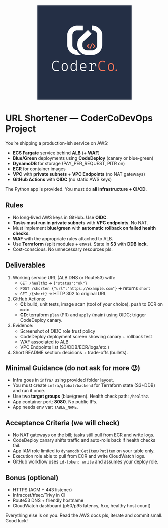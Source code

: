 <div align="center">
    <img src="./images/coderco.jpg" alt="CoderCo" width="300"/>
</div>


# URL Shortener — CoderCoDevOps Project

You’re shipping a production-ish service on AWS:

- **ECS Fargate** service behind **ALB** (+ **WAF**)
- **Blue/Green** deployments using **CodeDeploy** (canary or blue-green)
- **DynamoDB** for storage (PAY_PER_REQUEST, PITR on)
- **ECR** for container images
- **VPC** with **private subnets** + **VPC Endpoints** (no NAT gateways)
- **GitHub Actions** with **OIDC** (no static AWS keys)

The Python app is provided. You must do **all infrastructure + CI/CD**.

## Rules

- No long-lived AWS keys in GitHub. Use **OIDC**.
- **Tasks must run in private subnets** with **VPC endpoints**. No NAT.
- Must implement **blue/green** with **automatic rollback on failed health checks**.
- **WAF** with the appropriate rules attached to ALB.
- Use **Terraform** (split modules + envs). State in **S3** with **DDB lock**.
- Cost-conscious. No unnecessary resources pls. 

## Deliverables

1. Working service URL (ALB DNS or Route53) with:
   - `GET /healthz` ➜ `{"status":"ok"}`
   - `POST /shorten {"url":"https://example.com"}` ➜ returns `short`
   - `GET /{short}` ➜ HTTP 302 to original URL
2. GitHub Actions:
   - **CI**: build, unit tests, image scan (tool of your choice), push to ECR on `main`.
   - **CD**: terraform `plan` (PR) and `apply` (main) using OIDC; trigger CodeDeploy canary.
3. Evidence:
   - Screenshot of OIDC role trust policy
   - CodeDeploy deployment screen showing canary + rollback test
   - WAF associated to ALB
   - VPC Endpoints list (S3/DDB/ECR/logs/etc.)
4. Short README section: decisions + trade-offs (bullets).

## Minimal Guidance (do not ask for more 😉)

- Infra goes in `infra/` using provided folder layout.
- You must create `infra/global/backend` for Terraform state (S3+DDB) and run it once.
- Use two **target groups** (blue/green). Health check path: `/healthz`.
- App container port: **8080**. No public IPs.
- App needs env var: `TABLE_NAME`.

## Acceptance Criteria (we will check)

- No NAT gateways on the bill; tasks still pull from ECR and write logs.
- CodeDeploy canary shifts traffic and auto-rolls back if health checks fail.
- App IAM role limited to `dynamodb:GetItem/PutItem` on your table only.
- Execution role able to pull from ECR and write CloudWatch logs.
- GitHub workflow uses `id-token: write` and assumes your deploy role.

## Bonus (optional)

- HTTPS (ACM + 443 listener)
- Infracost/tfsec/Trivy in CI
- Route53 DNS + friendly hostname
- CloudWatch dashboard (p50/p95 latency, 5xx, healthy host count)

Everything else is on you. Read the AWS docs pls, iterate and commit small. Good luck!
